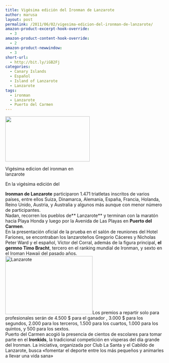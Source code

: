 ```yaml
---
title: Vigésima edición del Ironman de Lanzarote
author: marusa
layout: post
permalink: /2011/06/02/vigesima-edicion-del-ironman-de-lanzarote/
amazon-product-excerpt-hook-override:
  - 3
amazon-product-content-hook-override:
  - 2
amazon-product-newwindow:
  - 3
short-url:
  - http://bit.ly/iGB2Fj
categories:
  - Canary Islands
  - Español
  - Island of Lanzarote
  - Lanzarote
tags:
  - ironman
  - Lanzarote
  - Puerto del Carmen
---
```

<div id="attachment_908" style="width: 276px" class="wp-caption alignleft">
  <a href="http://blogs.bikecrawler.com/wp-content/uploads/2011/06/ironman.jpg"><img src="http://blogs.bikecrawler.com/wp-content/uploads/2011/06/ironman.jpg" alt="" width="266" height="142" class="size-full wp-image-908" /></a>
  
  <p class="wp-caption-text">
    Vigésima edicion del ironman en lanzarote
  </p>
</div>En la vigésima edición del 

**Ironman de Lanzarote** participaron 1.471 triatletas inscritos de varios países, entre ellos Suiza, Dinamarca, Alemania, España, Francia, Holanda, Reino Unido, Austria, y Australia y algunos más aunque con menor número de participantes.  
Nadan, recorren los pueblos de** Lanzarote** y terminan con la maratón hacia Playa Honda y luego por la Avenida de Las Playas en **Puerto del Carmen**.  
En la presentación oficial de la prueba en el salón de reuniones del Hotel Fariones, se encontraban los lanzaroteños Gregorio Cáceres y Nicholas Peter Ward y el español, Víctor del Corral, además de la figura principal, **el germno Timo Bracht**, tercero en el ranking mundial de Ironman, y sexto en el Iroman Hawaii del pasado años.  
[<img src="http://blogs.bikecrawler.com/wp-content/uploads/2011/06/iroman.jpg" alt="Lanzarote" width="275" height="183" class="alignleft size-full wp-image-910" />][1]Los premios a repartir solo para profesionales serán de 4.500 $ para el ganador , 3.000 $ para los segundos, 2.000 para los terceros, 1.500 para los cuartos, 1.000 para los quintos, y 500 para los sextos.  
Puerto del Carmen acogió la presencia de cientos de escolares para tomar parte en el **Ironkids**, la tradicional competición en vísperas del día grande del Ironman. La iniciativa, organizada por Club La Santa y el Cabildo de Lanzarote, busca «fomentar el deporte entre los más pequeños y animarles a llevar una vida sana»

 [1]: http://blogs.bikecrawler.com/wp-content/uploads/2011/06/iroman.jpg